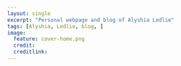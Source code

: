 ```yaml
---
layout: single
excerpt: "Personal webpage and blog of Alyshia Ledlie"
tags: [Alyshia, Ledlie, blog, ]
image:
  feature: cover-home.png
  credit: 
  creditlink: 
---
```

